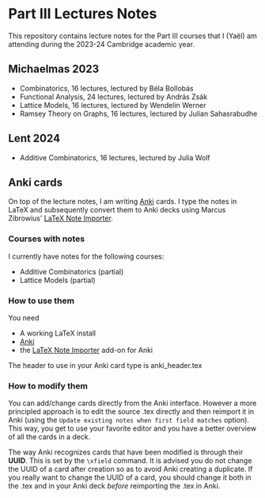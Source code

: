 # Part III Lectures Notes

This repository contains lecture notes for the Part III courses that I (Yaël) am attending during the 2023-24 Cambridge academic year.

## Michaelmas 2023

* Combinatorics, 16 lectures, lectured by Béla Bollobás
* Functional Analysis, 24 lectures, lectured by András Zsák
* Lattice Models, 16 lectures, lectured by Wendelin Werner
* Ramsey Theory on Graphs, 16 lectures, lectured by Julian Sahasrabudhe

## Lent 2024

* Additive Combinatorics, 16 lectures, lectured by Julia Wolf

## Anki cards

On top of the lecture notes, I am writing [Anki](ankiweb.net) cards. I type the notes in LaTeX and subsequently convert them to Anki decks using Marcus Zibrowius' [LaTeX Note Importer](https://tentativeconvert.github.io/LaTeX-Note-Importer-for-Anki/).

### Courses with notes

I currently have notes for the following courses:
* Additive Combinatorics (partial)
* Lattice Models (partial)

### How to use them

You need
* A working LaTeX install
* [Anki](ankiweb.net)
* the [LaTeX Note Importer](https://tentativeconvert.github.io/LaTeX-Note-Importer-for-Anki/) add-on for Anki

The header to use in your Anki card type is anki_header.tex

### How to modify them

You can add/change cards directly from the Anki interface. However a more principled approach is to edit the source .tex directly and then reimport it in Anki (using the `Update existing notes when first field matches` option). This way, you get to use your favorite editor and you have a better overview of all the cards in a deck.

The way Anki recognizes cards that have been modified is through their **UUID**. This is set by the `\xfield` command. It is advised you do not change the UUID of a card after creation so as to avoid Anki creating a duplicate. If you really want to change the UUID of a card, you should change it both in the .tex and in your Anki deck *before* reimporting the .tex in Anki.